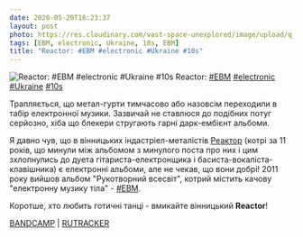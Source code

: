```yaml
---
date: 2020-05-20T16:23:37
layout: post
photo: https://res.cloudinary.com/vast-space-unexplored/image/upload/q_auto,dpr_auto,w_auto/photos/photo_974_20-05-2020_16-23-37.jpg
tags: [EBM, electronic, Ukraine, 10s, EBM]
title: "Reactor: #EBM #electronic #Ukraine #10s"
---
```

![Reactor: #EBM #electronic #Ukraine #10s](https://res.cloudinary.com/vast-space-unexplored/image/upload/q_auto,dpr_auto,w_auto/photos/photo_974_20-05-2020_16-23-37.jpg)
Reactor: [#EBM](/tags/#EBM) [#electronic](/tags/#electronic) [#Ukraine](/tags/#Ukraine) [#10s](/tags/#10s)

Трапляється, що метал-гурти тимчасово або назовсім переходили в табір електронної музики. Зазвичай не ставлюся до подібних потуг серйозно, хіба що блекери стругають гарні дарк-ембієнт альбоми.

Я давно чув, що в вінницьких індастріел-металістів [Реактор](/2019-10-30-reactor--death-metal-ukrainian-ukraine-00s-) (котрі за 11 років, що минули між альбомом з минулого поста про них і цим зхлопнулись до дуета гітариста-електронщика і басиста-вокаліста-клавішника) є електронні альбоми, але не чекав, що вони добрі! 2011 року вийшов альбом &quot;Рукотворний всесвіт&quot;, котрий містить качову &quot;електронну музику тіла&quot; - [#EBM](/tags/#EBM).

Коротше, хто любить готичні танці - вмикайте вінницький **Reactor**!

[BANDCAMP](https://reactor1.bandcamp.com/album/handmade-universe) \| [RUTRACKER](https://rutracker.org/forum/viewtopic.php?t=4629108)